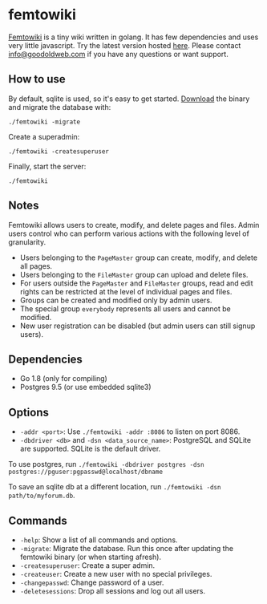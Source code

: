 femtowiki
=========

[Femtowiki](http://www.goodoldweb.com) is a tiny wiki written in golang. It has few dependencies and uses very little javascript.
Try the latest version hosted [here](https://wiki.goodoldweb.com). Please contact [info@goodoldweb.com](mailto:info@goodoldweb.com)
if you have any questions or want support.

How to use
----------

By default, sqlite is used, so it's easy to get started.
[Download](https://github.com/s-gv/femtowiki/releases) the binary and migrate the database with:

```
./femtowiki -migrate
```

Create a superadmin:

```
./femtowiki -createsuperuser
```

Finally, start the server:

```
./femtowiki
```

Notes
-----

Femtowiki allows users to create, modify, and delete pages and files.
Admin users control who can perform various actions with the following level of granularity.

- Users belonging to the `PageMaster` group can create, modify, and delete all pages.
- Users belonging to the `FileMaster` group can upload and delete files.
- For users outside the `PageMaster` and `FileMaster` groups, read and edit rights can be restricted at the level
of individual pages and files.
- Groups can be created and modified only by admin users.
- The special group `everybody` represents all users and cannot be modified.
- New user registration can be disabled (but admin users can still signup users).


Dependencies
------------

- Go 1.8 (only for compiling)
- Postgres 9.5 (or use embedded sqlite3)

Options
-------

- `-addr <port>`: Use `./femtowiki -addr :8086` to listen on port 8086.
- `-dbdriver <db>` and `-dsn <data_source_name>`: PostgreSQL and SQLite are supported. SQLite is the default driver.

To use postgres, run `./femtowiki -dbdriver postgres -dsn postgres://pguser:pgpasswd@localhost/dbname`

To save an sqlite db at a different location, run `./femtowiki -dsn path/to/myforum.db`.

Commands
--------

- `-help`: Show a list of all commands and options.
- `-migrate`: Migrate the database. Run this once after updating the femtowiki binary (or when starting afresh).
- `-createsuperuser`: Create a super admin.
- `-createuser`: Create a new user with no special privileges.
- `-changepasswd`: Change password of a user.
- `-deletesessions`: Drop all sessions and log out all users.